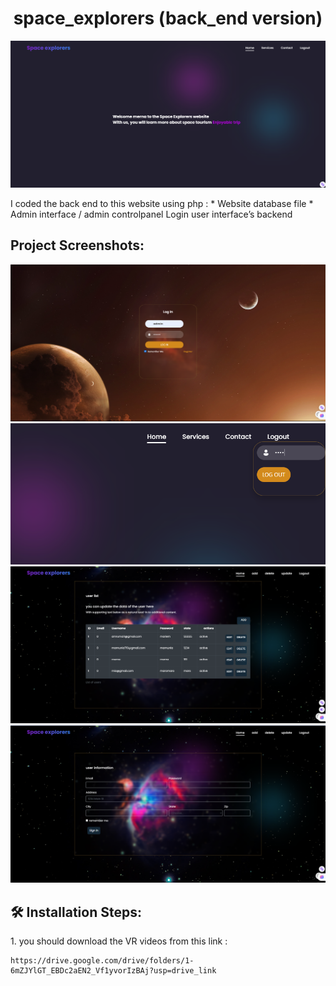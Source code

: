 <h1 align="center" id="title">space_explorers (back_end version)</h1>

<p align="center"><img src="https://github.com/mernaatef28/space-explorers-/blob/main/IMG/screenshots/home.png?raw=true" alt="project-image"></p>

<p id="description">I coded the back end to this website using php : * Website database file * Admin interface / admin controlpanel Login user interface’s backend</p>

<h2>Project Screenshots:</h2>
<img src="https://github.com/mernaatef28/space-explorers-/blob/main/IMG/screenshots/loginasadmin.png?raw=true" alt="project-screenshot" width="" height="">

<img src="https://github.com/mernaatef28/space-explorers-/blob/main/IMG/screenshots/Screenshot%202024-01-17%20215505.png?raw=true" alt="project-screenshot" width="" height="">

<img src="https://github.com/mernaatef28/space-explorers-/blob/main/IMG/screenshots/editcurrentusers.png?raw=true" alt="project-screenshot" width="" height="">

<img src="https://github.com/mernaatef28/space-explorers-/blob/main/IMG/screenshots/addatrip.png?raw=true" alt="project-screenshot" width="" height="">



<h2>🛠️ Installation Steps:</h2>

<p>1. you should download the VR videos from this link :</p>

```
https://drive.google.com/drive/folders/1-6mZJYlGT_EBDc2aEN2_Vf1yvorIzBAj?usp=drive_link
```
